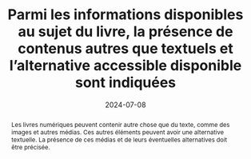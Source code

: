 ---
title: Parmi les informations disponibles au sujet du livre, la présence de contenus autres que textuels et l’alternative accessible disponible sont indiquées
abstract: Les livres numériques peuvent contenir autre chose que du texte, comme des images et autres médias. Ces autres éléments peuvent avoir une alternative textuelle. La présence de ces médias et de leurs éventuelles alternatives doit être précisée.
categories: ["Informations avant consultation"]
agrege: O0000-E084
opquast: 'N/A'
indiceebook: '84'
description: "Règle n° 084"
before: "083"
weight: "084"
after: "085"
actif: '1'
layout: rules
date: 2024-07-08
tags: ["Accessibilité", "Confiance"]
objectif: ["Permettre d’anticiper si le livre pourra être consulté dans son entièreté selon un contexte donné", "Limiter les risques de réclamations"]
Meo: ["Associer l’information au livre", "Faire figurer l’information sur la page de présentation du livre"]
Controle: ["Vérifier la présence d’une indication sur&nbsp;: <ul><li>La présence de médias autres que du texte.</li><li>La présence d’alternatives textuelles pour ces médias.</li></ul>"]
epubcheck: 
ace: true
humancheck: true
ReadiumGoToolkit: 
Source: ["SNE"]
Referentiel: [
    "[liste 196, code 14](https://ns.editeur.org/onix/en/196/14) Short alternative textual descriptions", 
    "[liste 196, code 15](https://ns.editeur.org/onix/en/196/15)  Full alternative textual descriptions", 
    "[liste 196, code 16](https://ns.editeur.org/onix/en/196/16)  Visualised data also available as non-graphical data", 
    "[liste 196, code 28](https://ns.editeur.org/onix/en/196/28) Full alternative audio descriptions", 
    "[liste 196, code 51](https://ns.editeur.org/onix/en/196/51)  All non-decorative content supports reading via pre-recorded audio", 
    "[liste 196, code 52](https://ns.editeur.org/onix/en/196/52)  All non-decorative content supports reading without sight"]
steps: ["Conception", "Éditorial"]
---